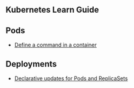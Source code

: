 ## Kubernetes Learn Guide

## Pods

- [Define a command in a container](https://kubernetes.io/docs/tasks/inject-data-application/define-command-argument-container/)

## Deployments

- [Declarative updates for Pods and ReplicaSets](https://kubernetes.io/docs/concepts/workloads/controllers/deployment/)

